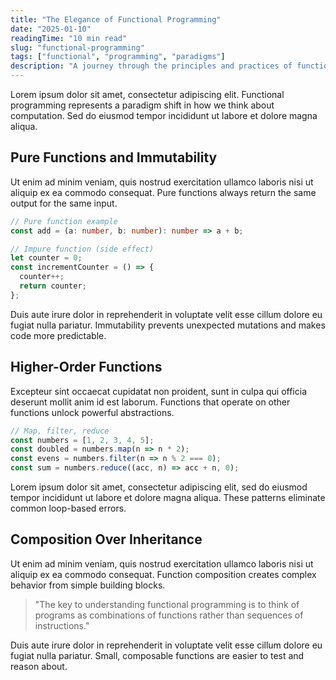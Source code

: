 ```yaml
---
title: "The Elegance of Functional Programming"
date: "2025-01-10"
readingTime: "10 min read"
slug: "functional-programming"
tags: ["functional", "programming", "paradigms"]
description: "A journey through the principles and practices of functional programming"
---
```


Lorem ipsum dolor sit amet, consectetur adipiscing elit. Functional programming represents a paradigm shift in how we think about computation. Sed do eiusmod tempor incididunt ut labore et dolore magna aliqua.

## Pure Functions and Immutability

Ut enim ad minim veniam, quis nostrud exercitation ullamco laboris nisi ut aliquip ex ea commodo consequat. Pure functions always return the same output for the same input.

```typescript
// Pure function example
const add = (a: number, b: number): number => a + b;

// Impure function (side effect)
let counter = 0;
const incrementCounter = () => {
  counter++;
  return counter;
};
```

Duis aute irure dolor in reprehenderit in voluptate velit esse cillum dolore eu fugiat nulla pariatur. Immutability prevents unexpected mutations and makes code more predictable.

## Higher-Order Functions

Excepteur sint occaecat cupidatat non proident, sunt in culpa qui officia deserunt mollit anim id est laborum. Functions that operate on other functions unlock powerful abstractions.

```typescript
// Map, filter, reduce
const numbers = [1, 2, 3, 4, 5];
const doubled = numbers.map(n => n * 2);
const evens = numbers.filter(n => n % 2 === 0);
const sum = numbers.reduce((acc, n) => acc + n, 0);
```

Lorem ipsum dolor sit amet, consectetur adipiscing elit, sed do eiusmod tempor incididunt ut labore et dolore magna aliqua. These patterns eliminate common loop-based errors.

## Composition Over Inheritance

Ut enim ad minim veniam, quis nostrud exercitation ullamco laboris nisi ut aliquip ex ea commodo consequat. Function composition creates complex behavior from simple building blocks.

> "The key to understanding functional programming is to think of programs as combinations of functions rather than sequences of instructions."

Duis aute irure dolor in reprehenderit in voluptate velit esse cillum dolore eu fugiat nulla pariatur. Small, composable functions are easier to test and reason about.